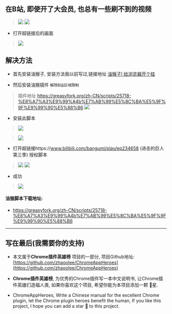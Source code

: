 ## 在B站, 即使开了大会员, 也总有一些刷不到的视频
> ![](https://v2fy.com/asset/016_jie_chu_b_zhan_qu_yu_xian_zhi/e3b1434ed6164584b5b14106a3145ace.png)
> ![](https://v2fy.com/asset/016_jie_chu_b_zhan_qu_yu_xian_zhi/d290981019d54a7f8973989ed8e7f754.png)
- 打开超链接后的画面
> ![](https://v2fy.com/asset/016_jie_chu_b_zhan_qu_yu_xian_zhi/27e7116f4aae4829a7e80ba5a051ed6b.png)

## 解决方法

- 首先安装油猴子, 安装方法我以前写过,链接地址 [油猴子! 给浏览器开个挂](https://www.jianshu.com/p/8d62228c6961)

- 然后安装油猴插件 `解除B站区域限制`
> 插件地址 https://greasyfork.org/zh-CN/scripts/25718-%E8%A7%A3%E9%99%A4b%E7%AB%99%E5%8C%BA%E5%9F%9F%E9%99%90%E5%88%B6
> ![](https://v2fy.com/asset/016_jie_chu_b_zhan_qu_yu_xian_zhi/2c9ed35fdb3447c8b9929cac8a02d145.png)

- 安装此脚本
> ![](https://v2fy.com/asset/016_jie_chu_b_zhan_qu_yu_xian_zhi/d24f491ead734fc890fe69f4a945cfcd.png)

> ![](https://v2fy.com/asset/016_jie_chu_b_zhan_qu_yu_xian_zhi/b7ccaa16860448d0a6a630ff37eefdab.png)

- 打开超链接https://www.bilibili.com/bangumi/play/ep234658 (进击的巨人第三季) 授权脚本
> ![](https://v2fy.com/asset/016_jie_chu_b_zhan_qu_yu_xian_zhi/66328cbf4a954bb996239c991b2f8203.png)
> ![](https://v2fy.com/asset/016_jie_chu_b_zhan_qu_yu_xian_zhi/d1ae9442e3994b4f935502bdbf5f16fe.png)
- 成功
> ![](https://v2fy.com/asset/016_jie_chu_b_zhan_qu_yu_xian_zhi/de9242ae504e410cb978890cdad7d827.png)

#### 油猴脚本下载地址:

- https://greasyfork.org/zh-CN/scripts/25718-%E8%A7%A3%E9%99%A4b%E7%AB%99%E5%8C%BA%E5%9F%9F%E9%99%90%E5%88%B6



---

## 写在最后(我需要你的支持)
- 本文属于**Chrome插件英雄榜** 项目的一部分, 项目Github地址: [https://github.com/zhaoolee/ChromeAppHeroes](https://github.com/zhaoolee/ChromeAppHeroes)

- **Chrome插件英雄榜**, 为优秀的Chrome插件写一本中文说明书, 让Chrome插件英雄们造福人类, 如果你喜欢这个项目, 希望你能为本项目添加一颗 🌟星.

- ChromeAppHeroes, Write a Chinese manual for the excellent Chrome plugin, let the Chrome plugin heroes benefit the human, If you like this project, I hope you can add a star 🌟 to this project.



